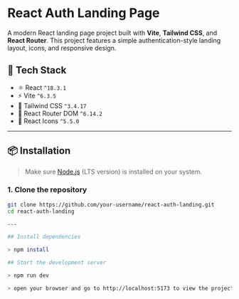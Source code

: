 # React Auth Landing Page

A modern React landing page project built with **Vite**, **Tailwind CSS**, and **React Router**. This project features a simple authentication-style landing layout, icons, and responsive design.

## 🚀 Tech Stack

- ⚛️ React `^18.3.1`
- ⚡ Vite `^6.3.5`
- 🎨 Tailwind CSS `^3.4.17`
- 🔗 React Router DOM `^6.14.2`
- 🧩 React Icons `^5.5.0`

---

## 📦 Installation

> Make sure [Node.js](https://nodejs.org/) (LTS version) is installed on your system.

### 1. Clone the repository

```bash
git clone https://github.com/your-username/react-auth-landing.git
cd react-auth-landing

---

## Install dependencies

> npm install

## Start the development server

> npm run dev

> open your browser and go to http://localhost:5173 to view the project running locally.